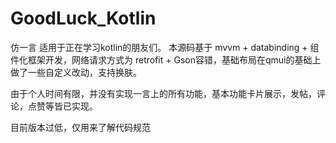 # GoodLuck_Kotlin
仿一言
适用于正在学习kotlin的朋友们。
本源码基于 mvvm + databinding + 组件化框架开发，网络请求方式为 retrofit + Gson容错，基础布局在qmui的基础上做了一些自定义改动，支持换肤。

由于个人时间有限，并没有实现一言上的所有功能，基本功能卡片展示，发帖，评论，点赞等皆已实现。

目前版本过低，仅用来了解代码规范

